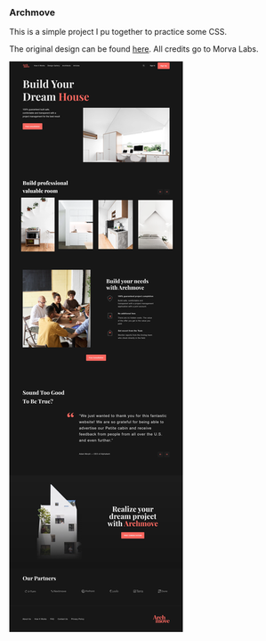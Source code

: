 ### Archmove

This is a simple project I pu together to practice some CSS.

The original design can be found [here](https://uikitfree.com/free-architecture-responsive-website-design-figma-template/). All credits go to Morva Labs.

![Screenshot of the landing page for Archmove](./archmove-screenshot.png)
